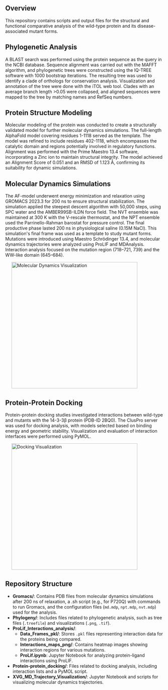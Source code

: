 ## Overview

This repository contains scripts and output files for the structural and functional comparative analysis of the wild-type protein and its disease-associated mutant forms.

## Phylogenetic Analysis

A BLAST search was performed using the protein sequence as the query in the NCBI database. Sequence alignment was carried out with the MAFFT algorithm, and phylogenetic trees were constructed using the IQ-TREE software with 1000 bootstrap iterations. The resulting tree was used to identify a clade of orthologs for conservation analysis. Visualization and annotation of the tree were done with the iTOL web tool. Clades with an average branch length >0.05 were collapsed, and aligned sequences were mapped to the tree by matching names and RefSeq numbers.

## Protein Structure Modeling

Molecular modeling of the protein was conducted to create a structurally validated model for further molecular dynamics simulations. The full-length AlphaFold model covering residues 1-1118 served as the template. The model was refined to include residues 402-1118, which encompasses the catalytic domain and regions potentially involved in regulatory functions. Alignment was performed with the Prime Maestro 13.4 software, incorporating a Zinc ion to maintain structural integrity. The model achieved an Alignment Score of 0.051 and an RMSD of 1.123 Å, confirming its suitability for dynamic simulations.

## Molecular Dynamics Simulations

The AF-model underwent energy minimization and relaxation using GROMACS 2023.3 for 200 ns to ensure structural stabilization. The simulation applied the steepest descent algorithm with 50,000 steps, using SPC water and the AMBER99SB-ILDN force field. The NVT ensemble was maintained at 300 K with the V-rescale thermostat, and the NPT ensemble used the Parrinello-Rahman barostat for pressure control. The final productive phase lasted 200 ns in physiological saline (0.15M NaCl). This simulation's final frame was used as a template to study mutant forms. Mutations were introduced using Maestro Schrödinger 13.4, and molecular dynamics trajectories were analyzed using ProLIF and MDAnalysis. Interaction analysis focused on the mutation region (718–721, 739) and the WW-like domain (645–684).

&nbsp;&nbsp;&nbsp;&nbsp;&nbsp;<img src="https://github.com/anasta874/Structure-function_analysis_of_mutant_proteins/blob/main/XVG_MD_Trajectory_Visualization/Figure3.png" alt="Molecular Dynamics Visualization" width="400" />


## Protein-Protein Docking

Protein-protein docking studies investigated interactions between wild-type and mutants with the 14-3-3β protein (PDB-ID 2BQ0). The ClusPro server was used for docking analysis, with models selected based on binding energy and geometric stability. Visualization and evaluation of interaction interfaces were performed using PyMOL.

&nbsp;&nbsp;&nbsp;&nbsp;&nbsp;<img src="https://github.com/anasta874/Structure-function_analysis_of_mutant_proteins/blob/main/Protein-protein_docking/docking.png" alt="Docking Visualization" width="400" />

## Repository Structure
- **Gromacs/**: Contains PDB files from molecular dynamics simulations after 200 ns of relaxation, a .sh script (e.g., for P720Q) with commands to run Gromacs, and the configuration files (`md.mdp`, `npt.mdp`, `nvt.mdp`) used for the analysis.
- **Phylogeny/**: Includes files related to phylogenetic analysis, such as tree files (`.treefile`) and visualizations (`.png`, `.tif`).
- **ProLif_Interactions_analysis/**:
  - **Data_Frames_pkl/**: Stores `.pkl` files representing interaction data for the proteins being compared.
  - **Interactions_maps_png/**: Contains heatmap images showing interaction regions for various mutations.
  - **ProLif.ipynb**: Jupyter Notebook for analyzing protein-ligand interactions using ProLIF.
- **Protein-protein_docking/**: Files related to docking analysis, including interaction lists and a PyMOL script.
- **XVG_MD_Trajectory_Visualization/**: Jupyter Notebook and scripts for visualizing molecular dynamics trajectories.

